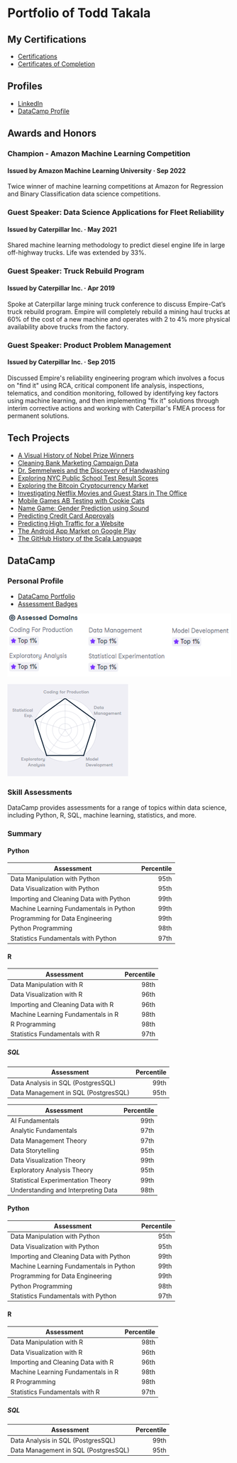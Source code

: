 # Portfolio of Todd Takala

## My Certifications

* [Certifications](https://github.com/toddtakala/portfolio/tree/main/certifications) 
* [Certificates of Completion](https://github.com/toddtakala/portfolio/tree/main/certs) 

## Profiles

* [LinkedIn](https://www.linkedin.com/)
* [DataCamp Profile](https://www.datacamp.com/portfolio/takala)

## Awards and Honors

### Champion - Amazon Machine Learning Competition
#### Issued by Amazon Machine Learning University · Sep 2022

Twice winner of machine learning competitions at Amazon for Regression and Binary Classification data science competitions.

### Guest Speaker: Data Science Applications for Fleet Reliability
#### Issued by Caterpillar Inc. · May 2021

Shared machine learning methodology to predict diesel engine life in large off-highway trucks. Life was extended by 33%.

### Guest Speaker: Truck Rebuild Program
#### Issued by Caterpillar Inc. · Apr 2019

Spoke at Caterpillar large mining truck conference to discuss Empire-Cat’s truck rebuild program. Empire will completely rebuild a mining haul trucks at 60% of the cost of a new machine and operates with 2 to 4% more physical availability above trucks from the factory.

### Guest Speaker: Product Problem Management
#### Issued by Caterpillar Inc. · Sep 2015

Discussed Empire's reliability engineering program which involves a focus on "find it" using RCA, critical component life analysis, inspections, telematics, and condition monitoring, followed by identifying key factors using machine learning, and then implementing "fix it" solutions through interim corrective actions and working with Caterpillar's FMEA process for permanent solutions.

## Tech Projects

* [A Visual History of Nobel Prize Winners](https://app.datacamp.com/workspace/w/ef91c9a9-4d2a-4b2e-864e-80e664591006)
* [Cleaning Bank Marketing Campaign Data](https://app.datacamp.com/workspace/w/ad74b952-aebc-41e0-a56d-b4ea1ea411fe/)
* [Dr. Semmelweis and the Discovery of Handwashing](https://app.datacamp.com/workspace/w/b946c928-c8f0-460b-9928-e752829ea351)
* [Exploring NYC Public School Test Result Scores](https://app.datacamp.com/workspace/w/909d8bd1-53d3-4111-ac6b-d034df3488e7/)
* [Exploring the Bitcoin Cryptocurrency Market](https://app.datacamp.com/workspace/w/cce07406-8f83-4ccb-a49c-5f014580b6a8)
* [Investigating Netflix Movies and Guest Stars in The Office](https://app.datacamp.com/workspace/w/74364665-47ec-4448-a1d6-ece7d0d906aa)
* [Mobile Games AB Testing with Cookie Cats](resources/projects/Mobile_Games_AB_Testing_with_Cookie_Cats/notebook.ipynb)
* [Name Game: Gender Prediction using Sound](https://app.datacamp.com/workspace/w/c7de08d4-6848-4b01-97fc-1161fcb1a29b/)
* [Predicting Credit Card Approvals](https://app.datacamp.com/workspace/w/3cdac102-7205-4f80-bca6-914d31f21f23)
* [Predicting High Traffic for a Website](https://app.datacamp.com/workspace/w/ccde9b8c-ca12-433f-9e77-773cbc879ad2)
* [The Android App Market on Google Play](https://app.datacamp.com/workspace/w/1124fc03-254b-4953-9a0f-edb01baeaa10)
* [The GitHub History of the Scala Language](https://app.datacamp.com/workspace/w/1e012d05-2a5d-4e43-b098-d8980289d9a5)



## DataCamp

### Personal Profile

* [DataCamp Portfolio](https://www.datacamp.com/portfolio/takala)
* [Assessment Badges](assessment-badges.md)

![](resources/datacamp/assessed-domains.png)

![](resources/datacamp/profile.png)

### Skill Assessments

DataCamp provides assessments for a range of topics within data science, including Python, R, SQL, machine learning, statistics, and more.

### Summary

#### Python

| Assessment                                | Percentile    |
| ---                                       | ---:          |
| Data Manipulation with Python             | 95th          |
| Data Visualization with Python            | 95th          |
| Importing and Cleaning Data with Python   | 99th          |
| Machine Learning Fundamentals in Python   | 99th          |
| Programming for Data Engineering          | 99th          |
| Python Programming			            | 98th          |
| Statistics Fundamentals with Python       | 97th          |

#### R

| Assessment                                | Percentile    |
| ---                                       | ---:          |
| Data Manipulation with R                  | 98th          |
| Data Visualization with R                 | 96th          |
| Importing and Cleaning Data with R        | 96th          |
| Machine Learning Fundamentals in R        | 98th          |
| R Programming                             | 98th          |
| Statistics Fundamentals with R            | 97th          |


##### SQL

| Assessment                                | Percentile    |
| ---                                       | ---:          |
| Data Analysis in SQL (PostgresSQL)        | 99th          |
| Data Management in SQL (PostgresSQL)      | 95th          |

| Assessment                                | Percentile    |
| ---                                       | ---:          |
| AI Fundamentals                           | 99th          |
| Analytic Fundamentals                     | 97th          |
| Data Management Theory                    | 97th          |
| Data Storytelling                         | 95th          |
| Data Visualization Theory                 | 99th          |
| Exploratory Analysis Theory               | 95th          |
| Statistical Experimentation Theory        | 99th          |
| Understanding and Interpreting Data       | 98th          |

#### Python

| Assessment                                | Percentile    |
| ---                                       | ---:          |
| Data Manipulation with Python             | 95th          |
| Data Visualization with Python            | 95th          |
| Importing and Cleaning Data with Python   | 99th          |
| Machine Learning Fundamentals in Python   | 99th          |
| Programming for Data Engineering          | 99th          |
| Python Programming			            | 98th          |
| Statistics Fundamentals with Python       | 97th          |

#### R

| Assessment                                | Percentile    |
| ---                                       | ---:          |
| Data Manipulation with R                  | 98th          |
| Data Visualization with R                 | 96th          |
| Importing and Cleaning Data with R        | 96th          |
| Machine Learning Fundamentals in R        | 98th          |
| R Programming                             | 98th          |
| Statistics Fundamentals with R            | 97th          |


##### SQL

| Assessment                                | Percentile    |
| ---                                       | ---:          |
| Data Analysis in SQL (PostgresSQL)        | 99th          |
| Data Management in SQL (PostgresSQL)      | 95th          |
